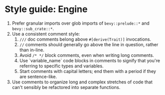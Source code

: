 # Style guide: Engine

1. Prefer granular imports over glob imports of `bevy::prelude::*` and `bevy::sub_crate::*`.
2. Use a consistent comment style:
   1. `///` doc comments belong above `#[derive(Trait)]` invocations.
   2. `//` comments should generally go above the line in question, rather than in-line.
   3. Avoid `/* */` block comments, even when writing long comments.
   4. Use \`variable_name\` code blocks in comments to signify that you're referring to specific types and variables.
   5. Start comments with capital letters; end them with a period if they are sentence-like.
3. Use comments to organize long and complex stretches of code that can't sensibly be refactored into separate functions.
